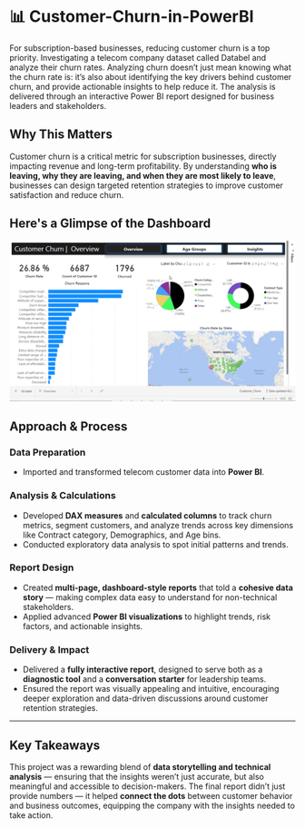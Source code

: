 # 📊 Customer-Churn-in-PowerBI
For subscription-based businesses, reducing customer churn is a top priority.
Investigating a telecom company dataset called Databel and analyze their churn rates. 
Analyzing churn doesn’t just mean knowing what the churn rate is: it’s also about identifying the key drivers behind customer churn, 
and provide actionable insights to help reduce it. 
The analysis is delivered through an interactive Power BI report designed for business leaders and stakeholders.

## Why This Matters
Customer churn is a critical metric for subscription businesses, directly impacting revenue and long-term profitability. 
By understanding **who is leaving, why they are leaving, and when they are most likely to leave**, businesses can design targeted retention strategies to improve customer satisfaction and reduce churn.

## Here's a Glimpse of the Dashboard
![Customer Churn gif is not able to render](Customer_Churn.gif)

## Approach & Process

### Data Preparation
- Imported and transformed telecom customer data into **Power BI**.

### Analysis & Calculations
- Developed **DAX measures** and **calculated columns** to track churn metrics, segment customers, and analyze trends across key dimensions like Contract category, Demographics, and Age bins.
- Conducted exploratory data analysis to spot initial patterns and trends.

### Report Design
- Created **multi-page, dashboard-style reports** that told a **cohesive data story** — making complex data easy to understand for non-technical stakeholders.
- Applied advanced **Power BI visualizations** to highlight trends, risk factors, and actionable insights.

### Delivery & Impact
- Delivered a **fully interactive report**, designed to serve both as a **diagnostic tool** and a **conversation starter** for leadership teams.
- Ensured the report was visually appealing and intuitive, encouraging deeper exploration and data-driven discussions around customer retention strategies.

---

## Key Takeaways
This project was a rewarding blend of **data storytelling and technical analysis** — ensuring that the insights weren’t just accurate, 
but also meaningful and accessible to decision-makers. The final report didn’t just provide numbers — it helped **connect the dots** between customer behavior and business outcomes, 
equipping the company with the insights needed to take action.

